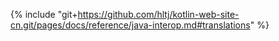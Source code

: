 {% include "git+https://github.com/hltj/kotlin-web-site-cn.git/pages/docs/reference/java-interop.md#translations" %}
